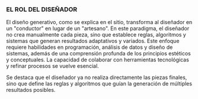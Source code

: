 ### EL ROL DEL DISEÑADOR  
El diseño generativo, como se explica en el sitio, transforma al diseñador en un "conductor" en lugar de un "artesano". En este paradigma, el diseñador no crea manualmente cada pieza, sino que establece reglas, algoritmos y sistemas que generan resultados adaptativos y variados.
Este enfoque requiere habilidades en programación, análisis de datos y diseño de sistemas, además de una comprensión profunda de los principios estéticos y conceptuales. La capacidad de colaborar con herramientas tecnológicas y refinar procesos se vuelve esencial.   

Se destaca que el diseñador ya no realiza directamente las piezas finales, sino que define las reglas y algoritmos que guían la generación de múltiples resultados posibles.
